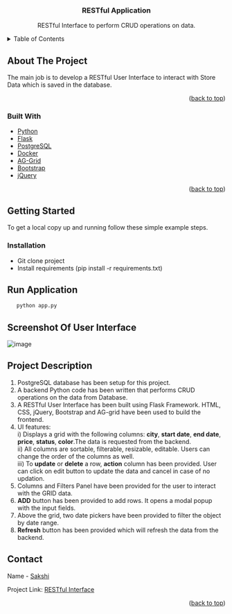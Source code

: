 <div id="top"></div>

  <h3 align="center">RESTful Application</h3>

  <p align="center">
    RESTful Interface to perform CRUD operations on data.
  </p>

<!-- TABLE OF CONTENTS -->
<details>
  <summary>Table of Contents</summary>
  <ol>
    <li>
      <a href="#about-the-project">About The Project</a>
      <ul>
        <li><a href="#built-with">Built With</a></li>
      </ul>
    </li>
    <li>
      <a href="#getting-started">Getting Started</a>
      <ul>
        <li><a href="#installation">Installation</a></li></ul>
    </li>
    <li><a href="#run-application">Run Application</a></li>
    <li><a href="#Screenshot-Of-User-Interface">Screenshot Of User Interface</a></li>
    <li><a href="#project-description">Description</a></li>
    <li><a href="#contact">Contact</a></li>
  </ol>
</details>



<!-- ABOUT THE PROJECT -->
## About The Project

The main job is to develop a RESTful User Interface to interact with Store Data which is saved in the database.

<p align="right">(<a href="#top">back to top</a>)</p>


### Built With


* [Python](https://www.python.org/)
* [Flask](https://flask.palletsprojects.com/en/2.0.x/)
* [PostgreSQL](https://www.postgresql.org/)
* [Docker](https://www.docker.com/)
* [AG-Grid](https://www.ag-grid.com/)
* [Bootstrap](https://getbootstrap.com/)
* [jQuery](https://jquery.com/)


<p align="right">(<a href="#top">back to top</a>)</p>



<!-- GETTING STARTED -->
## Getting Started

To get a local copy up and running follow these simple example steps.


### Installation

* Git clone project
* Install requirements (pip install -r requirements.txt)


## Run Application

```sh
   python app.py
   ```
   
## Screenshot Of User Interface

![image](https://user-images.githubusercontent.com/91659496/137856331-85ae7537-8632-4536-952c-734716058a0e.png)


<!-- Project Description -->
## Project Description

1. PostgreSQL database has been setup for this project. 
2. A backend Python code has been written that performs CRUD operations on the data from Database.
3. A RESTful User Interface has been built using Flask Framework. HTML, CSS, jQuery, Bootstrap and AG-grid have been used to build the frontend.  
4. UI features: <br>
    i) Displays a grid with the following columns: **city**, **start date**, **end date**, **price**, **status**, **color**.The data is requested from the backend. <br>
    ii) All columns are sortable, filterable, resizable, editable. Users can change the order of the columns as well. <br>
    iii) To **update** or **delete** a row, **action** column has been provided. User can click on edit button to update the data and cancel in case of no updation. <br>
5. Columns and Filters Panel have been provided for the user to interact with the GRID data.
6. **ADD** button has been provided to add rows. It opens a modal popup with the input fields.
7. Above the grid, two date pickers have been provided to filter the object by date range. 
8. **Refresh** button has been provided which will refresh the data from the backend.



<!-- CONTACT -->
## Contact

Name - [Sakshi](https://www.linkedin.com/in/sakshi-gupta-0aa978140/)

Project Link: [RESTful Interface](https://github.com/SakshiGupta2508/flask-postgres)

<p align="right">(<a href="#top">back to top</a>)</p>


